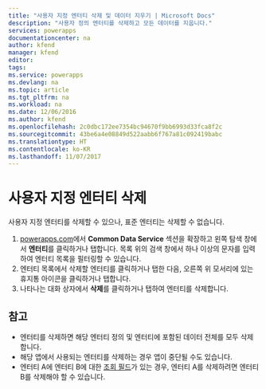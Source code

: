 ```yaml
---
title: "사용자 지정 엔터티 삭제 및 데이터 지우기 | Microsoft Docs"
description: "사용자 정의 엔터티를 삭제하고 모든 데이터를 지웁니다."
services: powerapps
documentationcenter: na
author: kfend
manager: kfend
editor: 
tags: 
ms.service: powerapps
ms.devlang: na
ms.topic: article
ms.tgt_pltfrm: na
ms.workload: na
ms.date: 12/06/2016
ms.author: kfend
ms.openlocfilehash: 2c0dbc172ee7354bc94670f9bb6993d33fca8f2c
ms.sourcegitcommit: 43be6a4e08849d522aabb6f767a81c092419babc
ms.translationtype: HT
ms.contentlocale: ko-KR
ms.lasthandoff: 11/07/2017
---
```

# <a name="delete-a-custom-entity"></a>사용자 지정 엔터티 삭제
사용자 지정 엔터티를 삭제할 수 있으나, 표준 엔터티는 삭제할 수 없습니다.

1. [powerapps.com](https://web.powerapps.com)에서 **Common Data Service** 섹션을 확장하고 왼쪽 탐색 창에서 **엔터티**를 클릭하거나 탭합니다. 목록 위의 검색 창에서 하나 이상의 문자를 입력하여 엔터티 목록을 필터링할 수 있습니다.
2. 엔터티 목록에서 삭제할 엔터티를 클릭하거나 탭한 다음, 오른쪽 위 모서리에 있는 휴지통 아이콘을 클릭하거나 탭합니다.
3. 나타나는 대화 상자에서 **삭제**를 클릭하거나 탭하여 엔터티를 삭제합니다.

## <a name="notes"></a>참고
* 엔터티를 삭제하면 해당 엔터티 정의 및 엔터티에 포함된 데이터 전체를 모두 삭제합니다.
* 해당 앱에서 사용되는 엔터티를 삭제하는 경우 앱이 중단될 수도 있습니다.
* 엔터티 A에 엔터티 B에 대한 [조회 필드](data-platform-entity-lookup.md)가 있는 경우, 엔터티 A를 삭제하려면 엔터티 B를 삭제해야 할 수 있습니다.

